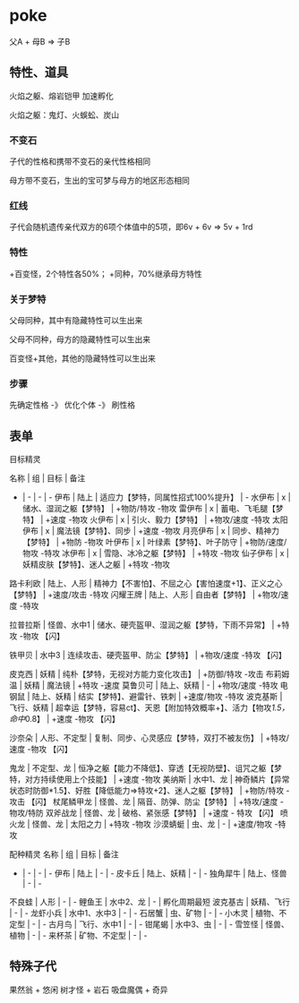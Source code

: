 # poke

父A + 母B => 子B

## 特性、道具

火焰之躯、熔岩铠甲 加速孵化

火焰之躯：鬼灯、火蜈蚣、炭山

### 不变石

子代的性格和携带不变石的亲代性格相同

母方带不变石，生出的宝可梦与母方的地区形态相同

### 红线

子代会随机遗传亲代双方的6项个体值中的5项，即6v + 6v => 5v + 1rd

### 特性

+百变怪，2个特性各50%；
+同种，70%继承母方特性

### 关于梦特

父母同种，其中有隐藏特性可以生出来

父母不同种，母方的隐藏特性可以生出来

百变怪+其他，其他的隐藏特性可以生出来

### 步骤

先确定性格 -》 优化个体 -》 刷性格

## 表单

目标精灵

名称 | 组 | 目标 | 备注
- | - | - | -
伊布 | 陆上 | 适应力【梦特，同属性招式100%提升】 | -
水伊布 | x | 储水、湿润之躯【梦特】 | +物防/特攻 -物攻
雷伊布 | x | 蓄电、飞毛腿【梦特】 | +速度 -物攻
火伊布 | x | 引火、毅力【梦特】 | +物攻/速度 -特攻
太阳伊布 | x | 魔法镜【梦特】、同步 | +速度 -物攻
月亮伊布 | x | 同步、精神力【梦特】 | +物防 -物攻
叶伊布 | x | 叶绿素【梦特】、叶子防守 | +物防/速度/物攻 -特攻
冰伊布 | x | 雪隐、冰冷之躯【梦特】 | +特攻 -物攻
仙子伊布 | x | 妖精皮肤【梦特】、迷人之躯 | +特攻 -物攻

路卡利欧 | 陆上、人形 | 精神力【不害怕】、不屈之心【害怕速度+1】、正义之心【梦特】 | +速度/攻击 -特攻
闪耀王牌 | 陆上、人形 | 自由者【梦特】 | +物攻/速度 -特攻

拉普拉斯 | 怪兽、水中1 | 储水、硬壳盔甲、湿润之躯【梦特，下雨不异常】 | +特攻 -物攻 【闪】

铁甲贝 | 水中3 | 连续攻击、硬壳盔甲、防尘【梦特】 | +物攻/速度 -特攻 【闪】



皮克西 | 妖精 | 纯朴【梦特，无视对方能力变化攻击】 | +防御/特攻 -攻击
布莉姆温 | 妖精 | 魔法镜 | +特攻 -速度
莫鲁贝可 | 陆上、妖精 | - | +物攻/速度 -特攻
电钢鼠 | 陆上、妖精 | 结实【梦特】、避雷针、铁刺 | +速度/物攻 -特攻
波克基斯 | 飞行、妖精 | 超幸运【梦特，容易ct】、天恩【附加特效概率+】、活力【物攻*1.5，命中*0.8】 | +速度 -物攻 【闪】

沙奈朵 | 人形、不定型 | 复制、同步、心灵感应【梦特，双打不被友伤】 | +特攻/速度 -物攻 【闪】

鬼龙 | 不定型、龙 | 恒净之躯【能力不降低】、穿透【无视防壁】、诅咒之躯【梦特，对方持续使用上个技能】 | +速度 -物攻
美纳斯 | 水中1、龙 | 神奇鳞片【异常状态时防御*1.5】、好胜【降低能力=>特攻+2】、迷人之躯【梦特】 | +物防/特攻 -攻击 【闪】
杖尾鳞甲龙 | 怪兽、龙 | 隔音、防弹、防尘【梦特】 | +特攻/速度 -物攻/特防
双斧战龙 | 怪兽、龙 | 破格、紧张感【梦特】 | +速度 - 特攻 【闪】
喷火龙 | 怪兽、龙 | 太阳之力 | +特攻 -物攻
沙漠蜻蜓 | 虫、龙 | - | +速度/物攻 -特攻

配种精灵
名称 | 组 | 目标 | 备注
- | - | - | -
伊布 | 陆上 | - | -
皮卡丘 | 陆上、妖精 | - | -
独角犀牛 | 陆上、怪兽 | - | -


不良蛙 | 人形 | - | -
鲤鱼王 | 水中2、龙 | - | 孵化周期最短
波克基古 | 妖精、飞行 | - | -
龙虾小兵 | 水中1、水中3 | - | -
石居蟹 | 虫、矿物 | - | -
小木灵 | 植物、不定型 | - | -
古月鸟 | 飞行、水中1 | - | -
钳尾蝎 | 水中3、虫 | - | -
雪笠怪 | 怪兽、植物 | - | -
来杯茶 | 矿物、不定型 | - | -

## 特殊子代

果然翁 + 悠闲
树才怪 + 岩石
吸盘魔偶 + 奇异

